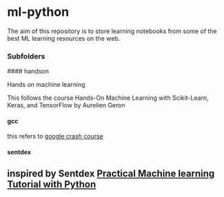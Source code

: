 # ml-python

The aim of this repository is to store learning notebooks from some of the best ML learning resources on the web.

### Subfolders

#### handson

Hands on machine learning

This follows the course Hands-On Machine Learning with Scikit-Learn, Keras, and TensorFlow
by Aurelien Geron

#### gcc

this refers to [google crash course](https://developers.google.com/machine-learning/crash-course)

#### sentdex

## inspired by Sentdex [Practical Machine learning Tutorial with Python](https://www.youtube.com/watch?v=lN5jesocJjk&list=PLQVvvaa0QuDfKTOs3Keq_kaG2P55YRn5v&index=3) 



